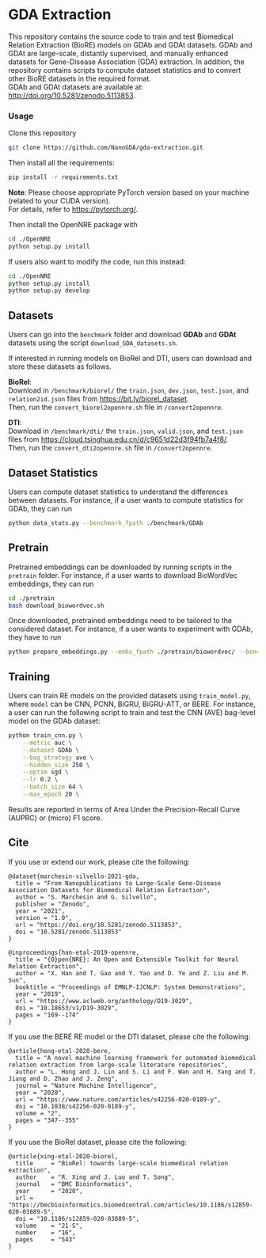 # GDA Extraction
This repository contains the source code to train and test Biomedical Relation Extraction (BioRE) models on GDAb and GDAt datasets. GDAb and GDAt are large-scale, distantly supervised, and manually enhanced datasets for Gene-Disease Association (GDA) extraction. In addition, the repository contains scripts to compute dataset statistics and to convert other BioRE datasets in the required format. <br /> GDAb and GDAt datasets are available at: http://doi.org/10.5281/zenodo.5113853.

### Usage

Clone this repository

```bash
git clone https://github.com/NanoGDA/gda-extraction.git
```

Then install all the requirements:

```bash
pip install -r requirements.txt
```

**Note**: Please choose appropriate PyTorch version based on your machine (related to your CUDA version). <br /> For details, refer to https://pytorch.org/. 

Then install the OpenNRE package with 
```bash
cd ./OpenNRE
python setup.py install 
```

If users also want to modify the code, run this instead:
```bash
cd ./OpenNRE
python setup.py install
python setup.py develop
```

## Datasets 

Users can go into the `benchmark` folder and download <b>GDAb</b> and <b>GDAt</b> datasets using the script `download_GDA_datasets.sh`. 

If interested in running models on BioRel and DTI, users can download and store these datasets as follows.

<b>BioRel</b>: <br />
Download in `/benchmark/biorel/` the `train.json`, `dev.json`, `test.json`, and `relation2id.json` files from https://bit.ly/biorel_dataset. <br />
Then, run the `convert_biorel2opennre.sh` file in `/convert2opennre`.

<b>DTI</b>: <br />
Download in `/benchmark/dti/` the `train.json`, `valid.json`, and `test.json` files from https://cloud.tsinghua.edu.cn/d/c9651d22d3f94fb7a4f8/. <br />
Then, run the `convert_dti2opennre.sh` file in `/convert2opennre`.

## Dataset Statistics

Users can compute dataset statistics to understand the differences between datasets. For instance, if a user wants to compute statistics for GDAb, they can run

```bash
python data_stats.py --benchmark_fpath ./benchmark/GDAb
```

## Pretrain
Pretrained embeddings can be downloaded by running scripts in the ``pretrain`` folder. For instance, if a user wants to download BioWordVec embeddings, they can run

```bash
cd ./pretrain
bash download_biowordvec.sh
```

Once downloaded, pretrained embeddings need to be tailored to the considered dataset. For instance, if a user wants to experiment with GDAb, they have to run

```bash
python prepare_embeddings.py --embs_fpath ./pretrain/biowordvec/ --benchmark_fpath ./benchmark/GDAb/
```

## Training

Users can train RE models on the provided datasets using ``train_model.py``, where ``model`` can be CNN, PCNN, BiGRU, BiGRU-ATT, or BERE. For instance, a user can run the following script to train and test the CNN (AVE) bag-level model on the GDAb dataset:
```bash
python train_cnn.py \
    --metric auc \
    --dataset GDAb \
    --bag_strategy ave \
    --hidden_size 250 \
    --optim sgd \
    --lr 0.2 \
    --batch_size 64 \
    --max_epoch 20 \
```

Results are reported in terms of Area Under the Precision-Recall Curve (AUPRC) or (micro) F1 score.

## Cite

If you use or extend our work, please cite the following:

```
@dataset{marchesin-silvello-2021-gda,
  title = "From Nanopublications to Large-Scale Gene-Disease Association Datasets for Biomedical Relation Extraction",
  author = "S. Marchesin and G. Silvello",
  publisher = "Zenodo",
  year = "2021",
  version = "1.0",
  url = "https://doi.org/10.5281/zenodo.5113853",
  doi = "10.5281/zenodo.5113853"
}
```

```
@inproceedings{han-etal-2019-opennre,
  title = "{O}pen{NRE}: An Open and Extensible Toolkit for Neural Relation Extraction",
  author = "X. Han and T. Gao and Y. Yao and D. Ye and Z. Liu and M. Sun",
  booktitle = "Proceedings of EMNLP-IJCNLP: System Demonstrations",
  year = "2019",
  url = "https://www.aclweb.org/anthology/D19-3029",
  doi = "10.18653/v1/D19-3029",
  pages = "169--174"
}
```

If you use the BERE RE model or the DTI dataset, please cite the following:

```
@article{hong-etal-2020-bere,
  title = "A novel machine learning framework for automated biomedical relation extraction from large-scale literature repositories",
  author = "L. Hong and J. Lin and S. Li and F. Wan and H. Yang and T. Jiang and D. Zhao and J. Zeng",
  journal = "Nature Machine Intelligence",
  year = "2020",
  url = "https://www.nature.com/articles/s42256-020-0189-y",
  doi = "10.1038/s42256-020-0189-y",
  volume = "2",
  pages = "347--355"	
}
```

If you use the BioRel dataset, please cite the following:

```
@article{xing-etal-2020-biorel,
  title     = "BioRel: towards large-scale biomedical relation extraction",
  author    = "R. Xing and J. Luo and T. Song",
  journal   = "BMC Bioinformatics",
  year      = "2020",
  url = "https://bmcbioinformatics.biomedcentral.com/articles/10.1186/s12859-020-03889-5",
  doi = "10.1186/s12859-020-03889-5",
  volume    = "21-S",
  number    = "16",
  pages     = "543"
}
```
